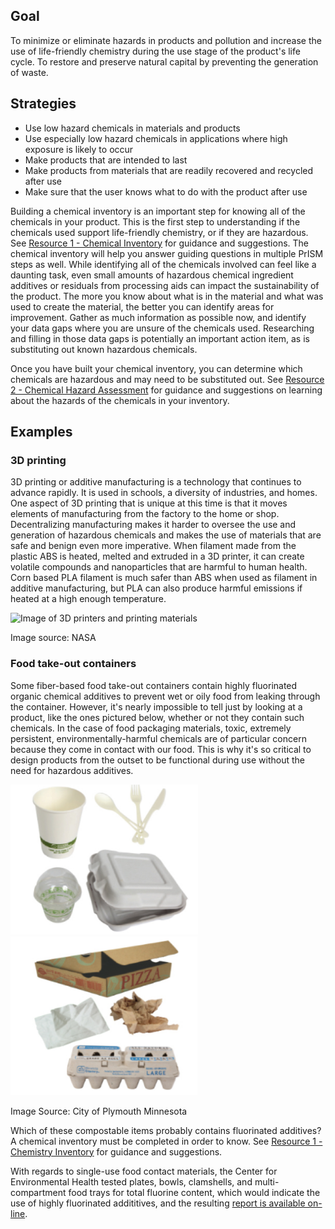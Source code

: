 ## Goal

To minimize or eliminate hazards in products and pollution and increase the use of life-friendly chemistry during the use stage of the product's life cycle. To restore and preserve natural capital by preventing the generation of waste.

## Strategies

- Use low hazard chemicals in materials and products
- Use especially low hazard chemicals in applications where high exposure is likely to occur
- Make products that are intended to last
- Make products from materials that are readily recovered and recycled after use
- Make sure that the user knows what to do with the product after use

Building a chemical inventory is an important step for knowing all of the chemicals in your product. This is the first step to understanding if the chemicals used support life-friendly chemistry, or if they are hazardous. See [Resource 1 - Chemical Inventory](https://github.com/NorthwestGreenChemistry/PrISM/blob/develop/app/content/resource1-chemical-inventory.md) for guidance and suggestions. The chemical inventory will help you answer guiding questions in multiple PrISM steps as well. While identifying all of the chemicals involved can feel like a daunting task, even small amounts of hazardous chemical ingredient additives or residuals from processing aids can impact the sustainability of the product. The more you know about what is in the material and what was used to create the material, the better you can identify areas for improvement. Gather as much information as possible now, and identify your data gaps where you are unsure of the chemicals used. Researching and filling in those data gaps is potentially an important action item, as is substituting out known hazardous chemicals. 

Once you have built your chemical inventory, you can determine which chemicals are hazardous and may need to be substituted out. See [Resource 2 - Chemical Hazard Assessment](https://github.com/NorthwestGreenChemistry/PrISM/blob/develop/app/content/resource2-chemical-hazard-assessment.md) for guidance and suggestions on learning about the hazards of the chemicals in your inventory.

## Examples

### 3D printing

3D printing or additive manufacturing is a technology that continues to advance rapidly. It is used in schools, a diversity of industries, and homes. One aspect of 3D printing that is unique at this time is that it moves elements of manufacturing from the factory to the home or shop. Decentralizing manufacturing makes it harder to oversee the use and generation of hazardous chemicals and makes the use of materials that are safe and benign even more imperative. When filament made from the plastic ABS is heated, melted and extruded in a 3D printer, it can create volatile compounds and nanoparticles that are harmful to human health. Corn based PLA filament is much safer than ABS when used as filament in additive manufacturing, but PLA can also produce harmful emissions if heated at a high enough temperature.

![Image of 3D printers and printing materials](https://raw.githubusercontent.com/NorthwestGreenChemistry/PrISM/develop/app/assets/4-use/3d-printing-stock-photo.jpg)

Image source: NASA

### Food take-out containers

Some fiber-based food take-out containers contain highly fluorinated organic chemical additives to prevent wet or oily food from leaking through the container. However, it's nearly impossible to tell just by looking at a product, like the ones pictured below, whether or not they contain such chemicals. In the case of food packaging materials, toxic, extremely persistent, environmentally-harmful chemicals are of particular concern because they come in contact with our food. This is why it's so critical to design products from the outset to be functional during use without the need for hazardous additives.

![Image of different kinds of food packaging, including a pizza box, an egg carton, hot and cold take-away cups, plasticware, and a food take-out clamshell](https://raw.githubusercontent.com/NorthwestGreenChemistry/PrISM/develop/app/assets/4-use/food-packaging1.png)
![Image of different kinds of food packaging, including a pizza box, an egg carton, hot and cold take-away cups, plasticware, and a food take-out clamshell](https://raw.githubusercontent.com/NorthwestGreenChemistry/PrISM/develop/app/assets/4-use/food-packaging2.png)

Image Source: City of Plymouth Minnesota

Which of these compostable items probably contains fluorinated additives? A chemical inventory must be completed in order to know. See [Resource 1 - Chemistry Inventory](https://github.com/NorthwestGreenChemistry/PrISM/blob/develop/app/content/resource1-chemical-inventory.md) for guidance and suggestions.

With regards to single-use food contact materials, the Center for Environmental Health tested plates, bowls, clamshells, and multi-compartment food trays for total fluorine content, which would indicate the use of highly fluorinated addititives, and the resulting [report is available on-line](https://www.ceh.org/wp-content/uploads/CEH-Disposable-Foodware-Report-final-1.31.pdf).
